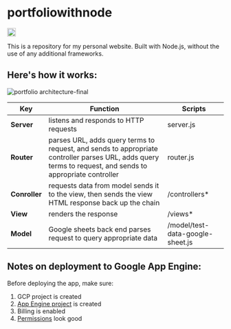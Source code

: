 # portfoliowithnode
<a href='http://www.recurse.com' title='Made with love at the Recurse Center'><img src='https://cloud.githubusercontent.com/assets/2883345/11325206/336ea5f4-9150-11e5-9e90-d86ad31993d8.png' height='20px'/></a>

This is a repository for my personal website. Built with Node.js, without the use of any additional frameworks.

## Here's how it works:
![portfolio architecture-final](https://s3.amazonaws.com/geletina-images/portfolio-architecture-00.png)


| Key        | Function           | Scripts  |
| ------------- |-------------| -----|
|__Server__      | listens and responds to HTTP requests | server.js |
|__Router__      | parses URL, adds query terms to request, and sends to appropriate controller parses URL, adds query terms to request, and sends to appropriate controller      |   router.js |
|__Conroller__ | requests data from model sends it to the view, then sends the view HTML response back up the chain      |    /controllers* |
|__View__ | renders the response      |    /views* |
|__Model__ | Google sheets back end parses request to query appropriate data      |    /model/test-data-google-sheet.js |

## Notes on deployment to Google App Engine:
Before deploying the app, make sure:
1. GCP project is created
2. [App Engine project](https://console.cloud.google.com/projectselector/appengine/create) is created 
3. Billing is enabled
4. [Permissions](https://console.cloud.google.com/iam-admin/iam) look good
